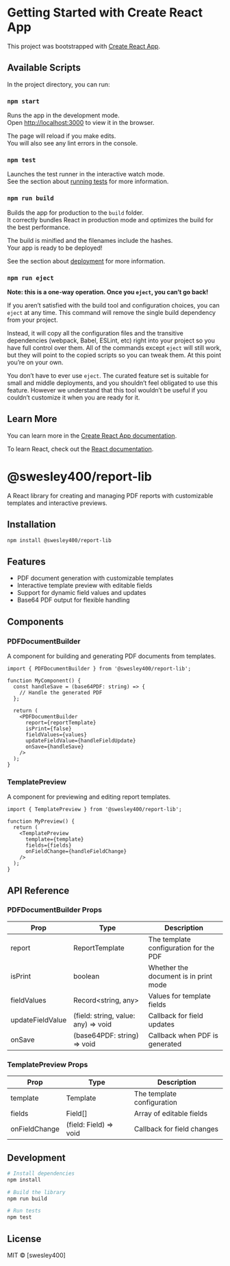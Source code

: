 # Getting Started with Create React App

This project was bootstrapped with [Create React App](https://github.com/facebook/create-react-app).

## Available Scripts

In the project directory, you can run:

### `npm start`

Runs the app in the development mode.\
Open [http://localhost:3000](http://localhost:3000) to view it in the browser.

The page will reload if you make edits.\
You will also see any lint errors in the console.

### `npm test`

Launches the test runner in the interactive watch mode.\
See the section about [running tests](https://facebook.github.io/create-react-app/docs/running-tests) for more information.

### `npm run build`

Builds the app for production to the `build` folder.\
It correctly bundles React in production mode and optimizes the build for the best performance.

The build is minified and the filenames include the hashes.\
Your app is ready to be deployed!

See the section about [deployment](https://facebook.github.io/create-react-app/docs/deployment) for more information.

### `npm run eject`

**Note: this is a one-way operation. Once you `eject`, you can’t go back!**

If you aren’t satisfied with the build tool and configuration choices, you can `eject` at any time. This command will remove the single build dependency from your project.

Instead, it will copy all the configuration files and the transitive dependencies (webpack, Babel, ESLint, etc) right into your project so you have full control over them. All of the commands except `eject` will still work, but they will point to the copied scripts so you can tweak them. At this point you’re on your own.

You don’t have to ever use `eject`. The curated feature set is suitable for small and middle deployments, and you shouldn’t feel obligated to use this feature. However we understand that this tool wouldn’t be useful if you couldn’t customize it when you are ready for it.

## Learn More

You can learn more in the [Create React App documentation](https://facebook.github.io/create-react-app/docs/getting-started).

To learn React, check out the [React documentation](https://reactjs.org/).

# @swesley400/report-lib

A React library for creating and managing PDF reports with customizable templates and interactive previews.

## Installation

```bash
npm install @swesley400/report-lib
```

## Features

- PDF document generation with customizable templates
- Interactive template preview with editable fields
- Support for dynamic field values and updates
- Base64 PDF output for flexible handling

## Components

### PDFDocumentBuilder

A component for building and generating PDF documents from templates.

```tsx
import { PDFDocumentBuilder } from '@swesley400/report-lib';

function MyComponent() {
  const handleSave = (base64PDF: string) => {
    // Handle the generated PDF
  };

  return (
    <PDFDocumentBuilder
      report={reportTemplate}
      isPrint={false}
      fieldValues={values}
      updateFieldValue={handleFieldUpdate}
      onSave={handleSave}
    />
  );
}
```

### TemplatePreview

A component for previewing and editing report templates.

```tsx
import { TemplatePreview } from '@swesley400/report-lib';

function MyPreview() {
  return (
    <TemplatePreview
      template={template}
      fields={fields}
      onFieldChange={handleFieldChange}
    />
  );
}
```

## API Reference

### PDFDocumentBuilder Props

| Prop | Type | Description |
|------|------|-------------|
| report | ReportTemplate | The template configuration for the PDF |
| isPrint | boolean | Whether the document is in print mode |
| fieldValues | Record<string, any> | Values for template fields |
| updateFieldValue | (field: string, value: any) => void | Callback for field updates |
| onSave | (base64PDF: string) => void | Callback when PDF is generated |

### TemplatePreview Props

| Prop | Type | Description |
|------|------|-------------|
| template | Template | The template configuration |
| fields | Field[] | Array of editable fields |
| onFieldChange | (field: Field) => void | Callback for field changes |

## Development

```bash
# Install dependencies
npm install

# Build the library
npm run build

# Run tests
npm test
```

## License

MIT © [swesley400]
